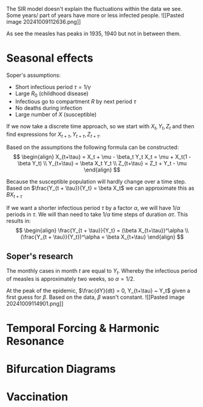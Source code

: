The SIR model doesn't explain the fluctuations within the data we see. 
Some years/ part of years have more or less infected people.
![[Pasted image 20241009112636.png]]

As see the measles has peaks in 1935, 1940 but not in between them.
# Seasonal effects
Soper's assumptions:
- Short infectious period $\tau = 1/\gamma$
- Large $R_0$ (childhood disease)
- Infectious go to compartment $R$ by next period $\tau$
- No deaths during infection
- Large number of $X$ (susceptible)

If we now take a discrete time approach, so we start with $X_t, Y_t, Z_t$ and then find expressions for $X_{t+\tau}, Y_{t+\tau}, Z_{t+\tau}$.

Based on the assumptions the following formula can be constructed:
$$
\begin{align}
X_{t+\tau} = X_t + \mu - \beta_t Y_t X_t = \mu + X_t(1 - \beta Y_t) \\
Y_{t+\tau} = \beta X_t Y_t \\
Z_{t+\tau} = Z_t + Y_t - \mu
\end{align}
$$

Because the susceptible population will hardly change over a time step.
Based on $\frac{Y_{t + \tau}}{Y_t} = \beta X_t$ we can approximate this as $B X_{t+\tau}$

If we want a shorter infectious period $\tau$ by a factor $\alpha$, we will have $1/\alpha$ periods in $\tau$.
We will than need to take $1/\alpha$ time steps of duration $\alpha \tau$.
This results in:
$$
\begin{align}
\frac{Y_{t + \tau}}{Y_t} = (\beta X_{t+\tau})^\alpha \\
(\frac{Y_{t + \tau}}{Y_t})^\alpha = \beta X_{t+\tau}
\end{align}
$$

## Soper's research
The monthly cases in month $t$ are equal to $Y_t$.
Whereby the infectious period of measles is approximately two weeks, so $\alpha = 1/2$.

At the peak of the epidemic, $\frac{dY}{dt} = 0, Y_{t+\tau} ~ Y_t$ given a first guess for $\beta$.
Based on the data, $\beta$ wasn't constant.
![[Pasted image 20241009114901.png]]

# Temporal Forcing & Harmonic Resonance
# Bifurcation Diagrams
# Vaccination